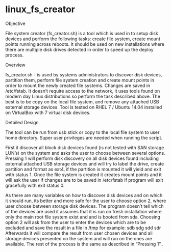 # linux_fs_creator
Objective

File system creator (fs_creator.sh) is a tool which is used in  to setup disk devices and perform the following tasks: create file system, create mount points running across reboots.
It should be used on new installations where there are multiple disk drives detected in order to speed up the deploy process.

Overview

fs_creator.sh - is used by systems administrators to discover disk devices, partition them, perform file system creation and create mount points in order to mount the newly created file systems. Changes are saved in /etc/fstab. 
It doesn’t require access to the network, it uses tools found on modern day Linux distributions so perform the task described above. The best is to be copy on the local file system, and remove any attached USB external storage devices.
Tool is tested on RHEL 7 / Ubuntu 14.04 installed on VirtualBox with 7 virtual disk devices.

Detailed Design

The tool can be run from usb stick or copy to the local file system to user home directory.
Super user privileges are needed when running the script.

First it discover all  block disk devices found (is not tested with SAN storage LUN’s) on the system and asks the user to choose between several options.
Pressing 1 will perform disk discovery on all disk devices found including external attached USB storage devices and will try to label the drive, create partition and format as ext4, if the partition is mounted it will yield and exit with status 1. Once the file system is created it creates mount points and it will ask the user if changes are to be saved in /etc/fstab if <y> program will exit gracefully with exit status 0.

As there are many variables on how to discover disk devices  and on which it should run, its better and more safe for the user to choose option 2, where user choose between storage disk devices. The program doesn’t tell which of the devices are used it assumes that it is run on fresh installation where only the main root file system exist and and is booted from sda. 
Choosing option 2 will ask from the user to enter the devices which are to be excluded  and save the result in a file in /tmp for example: sdb sdg sdd sdr
Afterwards it will compare the result from user chosen devices and all storage devices presented on the system and will run on the ones are available. The rest of the process is the same as described  in “Pressing 1”..
